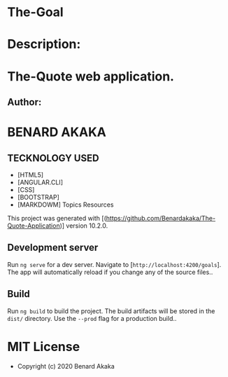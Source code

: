# The-Goal
# Description: 
# The-Quote web application.

## Author:
# BENARD AKAKA

 ## TECKNOLOGY USED
 * [HTML5]
 * [ANGULAR.CLI]
 * [CSS]
 * [BOOTSTRAP]
 * [MARKDOWM]
Topics
Resources

This project was generated with [(https://github.com/Benardakaka/The-Quote-Application)] version 10.2.0.

## Development server

Run `ng serve` for a dev server. Navigate to [`http://localhost:4200/goals`]. The app will automatically reload if you change any of the source files..



## Build

Run `ng build` to build the project. The build artifacts will be stored in the `dist/` directory. Use the `--prod` flag for a production build..


# MIT License

* Copyright (c) 2020 Benard Akaka
